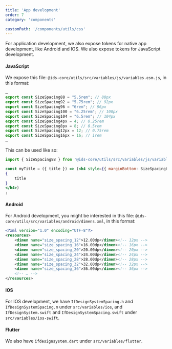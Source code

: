 ```yaml
---
title: 'App development'
order: 7
category: 'components'

customPath: '/components/utils/css'
---
```


For application development, we also expose tokens for native app development, like Android and IOS. We also expose
tokens for JavaScript development.

#### JavaScript

We expose this file: `@ids-core/utils/src/variables/js/variables.esm.js`, in this format:

```javascript
…
export const SizeSpacing88 = "5.5rem"; // 88px
export const SizeSpacing92 = "5.75rem"; // 92px
export const SizeSpacing96 = "6rem"; // 96px
export const SizeSpacing100 = "6.25rem"; // 100px
export const SizeSpacing104 = "6.5rem"; // 104px
export const SizeSpacing4px = 4; // 0.25rem
export const SizeSpacing8px = 8; // 0.5rem
export const SizeSpacing12px = 12; // 0.75rem
export const SizeSpacing16px = 16; // 1rem
…
```

This can be used like so:

```jsx
import { SizeSpacing88 } from '@ids-core/utils/src/variables/js/variables.module.js';

const myTitle = ({ title }) => (<h4 style={{ marginBottom: SizeSpacing88 }})>
{
    title
}
</h4>)
;
```

#### Android

For Android development, you might be interested in this file: `@ids-core/utils/src/variables/android/dimens.xml`, in
this format:

```xml
<?xml version="1.0" encoding="UTF-8"?>
<resources>
    <dimen name="size_spacing_12">12.00dp</dimen><!-- 12px -->
    <dimen name="size_spacing_16">16.00dp</dimen><!-- 16px -->
    <dimen name="size_spacing_20">20.00dp</dimen><!-- 20px -->
    <dimen name="size_spacing_24">24.00dp</dimen><!-- 24px -->
    <dimen name="size_spacing_28">28.00dp</dimen><!-- 28px -->
    <dimen name="size_spacing_32">32.00dp</dimen><!-- 32px -->
    <dimen name="size_spacing_36">36.00dp</dimen><!-- 36px -->
    <!-- … -->
</resources>
```

#### IOS

For IOS development, we have `IfDesignSystemSpacing.h` and `IfDesignSystemSpacing.m` under `src/variables/ios`,
and `IfDesignSystem.swift` and `IfDesignSystemSpacing.swift` under `src/variables/ios-swift`.

#### Flutter

We also have `ifdesignsystem.dart` under `src/variables/flutter`.
